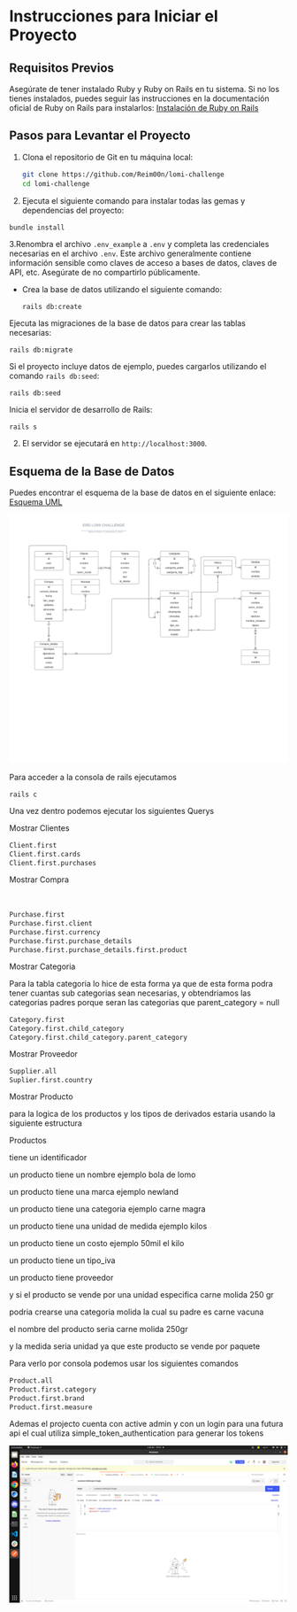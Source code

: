 # Instrucciones para Iniciar el Proyecto

## Requisitos Previos

Asegúrate de tener instalado Ruby y Ruby on Rails en tu sistema. Si no los tienes instalados, puedes seguir las instrucciones en la documentación oficial de Ruby on Rails para instalarlos: [Instalación de Ruby on Rails](https://guides.rubyonrails.org/getting_started.html#installing-rails)

## Pasos para Levantar el Proyecto

1. Clona el repositorio de Git en tu máquina local:

   ```bash
   git clone https://github.com/Reim00n/lomi-challenge
   cd lomi-challenge
   ```
2. Ejecuta el siguiente comando para instalar todas las gemas y dependencias del proyecto:

```markdown
bundle install
```

3.Renombra el archivo `.env_example` a `.env` y completa las credenciales necesarias en el archivo `.env`. Este archivo generalmente contiene información sensible como claves de acceso a bases de datos, claves de API, etc. Asegúrate de no compartirlo públicamente.

* Crea la base de datos utilizando el siguiente comando:
  ```
  rails db:create
  ```

Ejecuta las migraciones de la base de datos para crear las tablas necesarias:

```
rails db:migrate

```

Si el proyecto incluye datos de ejemplo, puedes cargarlos utilizando el comando `rails db:seed`:

```
rails db:seed
```

Inicia el servidor de desarrollo de Rails:

```
rails s
```

2. El servidor se ejecutará en `http://localhost:3000`.

## Esquema de la Base de Datos

Puedes encontrar el esquema de la base de datos en el siguiente enlace: [Esquema UML](https://lucid.app/lucidchart/09b8131e-e3f0-471e-aef0-06d6c1125b2d/edit?invitationId=inv_14e6dc7b-76a0-482d-a866-74725871f28c)

![Esquema png](./ERD%20LOMI.png)

Para acceder a la consola de rails ejecutamos

```
rails c
```

Una vez dentro podemos ejecutar los siguientes Querys

Mostrar Clientes

```
Client.first
Client.first.cards
Client.first.purchases

```

Mostrar Compra 

```


Purchase.first
Purchase.first.client
Purchase.first.currency
Purchase.first.purchase_details
Purchase.first.purchase_details.first.product
```

Mostrar Categoria 

Para la tabla categoria lo hice de esta forma ya que de esta forma podra tener cuantas sub categorias sean necesarias, y obtendriamos las categorias padres porque seran las categorias que parent_category = null

```
Category.first
Category.first.child_category
Category.first.child_category.parent_category

```

Mostrar Proveedor

```
Supplier.all
Suplier.first.country
```

Mostrar Producto

para la logica de los productos y los tipos de derivados estaria usando la siguiente estructura 


Productos

tiene un identificador

un producto tiene un nombre                       ejemplo bola de lomo

un producto tiene una marca                       ejemplo newland

un producto tiene una categoria                   ejemplo carne magra

un producto tiene una unidad de medida            ejemplo kilos

un producto tiene un costo                        ejemplo  50mil el kilo

un producto tiene un tipo_iva

un producto tiene proveedor


y si el producto se vende por una unidad especifica carne molida 250 gr

podria crearse una categoria molida la cual su padre es carne vacuna

el nombre del producto seria carne molida 250gr

y la medida seria unidad ya que este producto se vende por paquete


Para verlo por consola podemos usar los siguientes comandos

```
Product.all
Product.first.category
Product.first.brand
Product.first.measure
```

Ademas el projecto cuenta con active admin y con un login para una futura api el cual utiliza simple_token_authentication para generar los tokens

![logi](./login-postman.png)
